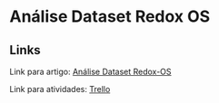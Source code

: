 # Análise Dataset Redox OS

## Links

Link para artigo: [Análise Dataset Redox-OS](https://bit.ly/33rZ1yh)

Link para atividades: [Trello](https://trello.com/b/ZNVkO276/trabalho-final-evolu%C3%A7%C3%A3o-bes)